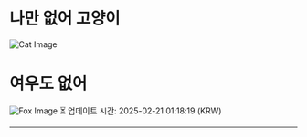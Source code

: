 
# 나만 없어 고양이

![Cat Image](https://cdn2.thecatapi.com/images/3jc.jpg)

# 여우도 없어
![Fox Image](https://randomfox.ca/images/60.jpg)
⏳ 업데이트 시간: 2025-02-21 01:18:19 (KRW)

---
